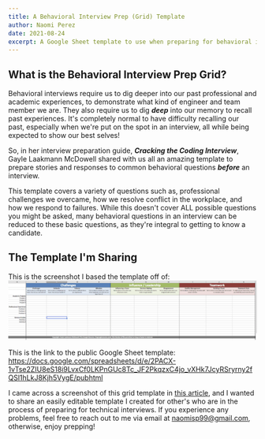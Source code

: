```yaml
---
title: A Behavioral Interview Prep (Grid) Template
author: Naomi Perez
date: 2021-08-24
excerpt: A Google Sheet template to use when preparing for behavioral interviews based on Gayle Laakmann McDowell's "Cracking the Coding Interview" Interview Grid Template
---
```


<h2>What is the Behavioral Interview Prep Grid?</h2>

Behavioral interviews require us to dig deeper into our past professional and academic experiences, to demonstrate what kind of engineer and team member we are. They also require us to dig ***deep*** into our memory to recall past experiences. It's completely normal to have difficulty recalling our past, especially when we're put on the spot in an interview, all while being expected to show our best selves! 

So, in her interview preparation guide, ***Cracking the Coding Interview***, Gayle Laakmann McDowell shared with us all an amazing template to prepare stories and responses to common behavioral questions ***before*** an interview. 

This template covers a variety of questions such as, professional challenges we overcame, how we resolve conflict in the workplace, and how we respond to failures. While this doesn't cover ALL possible questions you might be asked, many behavioral questions in an interview can be reduced to these basic questions, as they're integral to getting to know a candidate.

<h2>The Template I'm Sharing</h2>

This is the screenshot I based the template off of:
![Gayle Laakmann McDowell's Behavioral Interview Prep Grid](./images/interview_prep_grid.png)

This is the link to the public Google Sheet template:
https://docs.google.com/spreadsheets/d/e/2PACX-1vTse2ZIU8eS18i9LvxCf0LKPnGUc8Tc_JF2PkqzxC4jo_vXHk7JcyRSryrny2fQSl1hLkJ8Kjh5VygE/pubhtml

I came across a screenshot of this grid template in <a href="https://simpleprogrammer.com/ace-behavioral-interview/">this article</a>, and I wanted to share an easily editable template I created for other's who are in the process of preparing for technical interviews. If you experience any problems, feel free to reach out to me via email at naomisp99@gmail.com, otherwise, enjoy prepping!